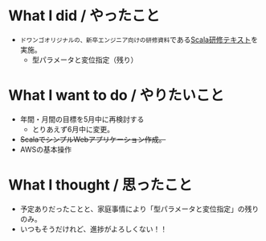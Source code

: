# What I did / やったこと
- ```ドワンゴオリジナルの、新卒エンジニア向けの研修資料```である[Scala研修テキスト](https://dwango.github.io/scala_text/)を実施。
  - 型パラメータと変位指定（残り）

# What I want to do / やりたいこと
- 年間・月間の目標を5月中に再検討する
  - とりあえず6月中に変更。
- ~~ScalaでシンプルWebアプリケーション作成。~~
- AWSの基本操作

# What I thought / 思ったこと
- 予定ありだったことと、家庭事情により「型パラメータと変位指定」の残りのみ。
- いつもそうだけれど、進捗がよろしくない！！
